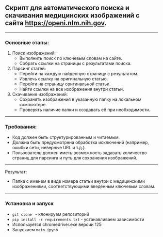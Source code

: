 ## Cкрипт для автоматического поиска и скачивания медицинских изображений с сайта https://openi.nlm.nih.gov.

---
### Основные этапы:

1. Поиск изображений:
   - Выполнить поиск по ключевым словам на сайте.
   - Собрать ссылки на страницы с результатами поиска.
2. Парсинг статей:
   - Перейти на каждую найденную страницу с результатом.
   - Извлечь ссылку на оригинальную статью.
   - Перейти на страницу оригинальной статьи.
   - Найти ссылки на все изображения внутри статьи.
3. Скачивание изображений:
   - Сохранять изображения в указанную папку на локальном компьютере.
   - Проверять наличие папки и создавать её при необходимости.

---
### Требования:

- Код должен быть структурированным и читаемым.
- Должна быть предусмотрена обработка исключений (например, ошибки сети, неверные URL и т.д.).
- Пользователь должен иметь возможность задавать количество страниц для парсинга и путь для сохранения изображений.

---
Результат:

- Папка с именем в виде номера статьи внутри с медицинскими изображениями, соответствующими введённым ключевым словам.

---
### Установка и запуск

- `git clone ` - клонируем репозиторий
- `pip install -r requirements.txt` - устанавливаем зависимости
- Используется chromedriver.exe версии 125
- Запускаем `main.ipynb`